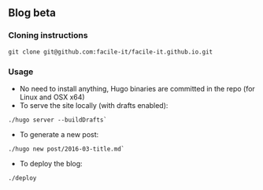 ## Blog beta

### Cloning instructions
```
git clone git@github.com:facile-it/facile-it.github.io.git
```

### Usage
 * No need to install anything, Hugo binaries are committed in the repo (for Linux and OSX x64)
 * To serve the site locally (with drafts enabled):
```
./hugo server --buildDrafts`
```

 * To generate a new post: 
```
./hugo new post/2016-03-title.md`
```

 * To deploy the blog: 
```
./deploy
```
